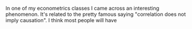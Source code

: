 In one of my econometrics classes I came across an interesting phenomenon. It's related to the pretty famous saying "correlation does not imply causation". I think most people will have 
